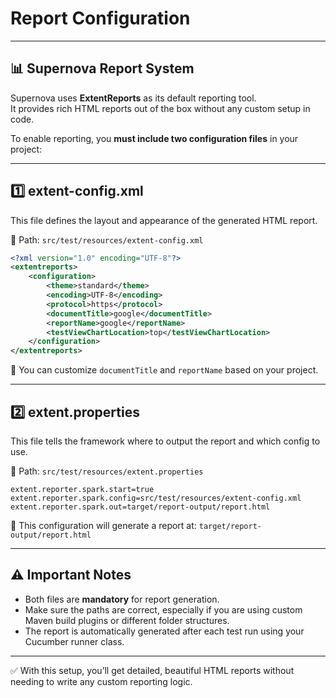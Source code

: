 # Report Configuration

---

## 📊 Supernova Report System

Supernova uses **ExtentReports** as its default reporting tool.  
It provides rich HTML reports out of the box without any custom setup in code.

To enable reporting, you **must include two configuration files** in your project:

---

## 1️⃣ extent-config.xml

This file defines the layout and appearance of the generated HTML report.

📁 Path: `src/test/resources/extent-config.xml`

```xml
<?xml version="1.0" encoding="UTF-8"?>
<extentreports>
    <configuration>
        <theme>standard</theme>
        <encoding>UTF-8</encoding>
        <protocol>https</protocol>
        <documentTitle>google</documentTitle>
        <reportName>google</reportName>
        <testViewChartLocation>top</testViewChartLocation>
    </configuration>
</extentreports>
```

🔹 You can customize `documentTitle` and `reportName` based on your project.

---

## 2️⃣ extent.properties

This file tells the framework where to output the report and which config to use.

📁 Path: `src/test/resources/extent.properties`

```properties
extent.reporter.spark.start=true
extent.reporter.spark.config=src/test/resources/extent-config.xml
extent.reporter.spark.out=target/report-output/report.html
```

🔸 This configuration will generate a report at: `target/report-output/report.html`

---

## ⚠️ Important Notes

- Both files are **mandatory** for report generation.
- Make sure the paths are correct, especially if you are using custom Maven build plugins or different folder structures.
- The report is automatically generated after each test run using your Cucumber runner class.

---

✅ With this setup, you’ll get detailed, beautiful HTML reports without needing to write any custom reporting logic.
